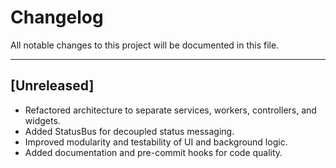 # Changelog

All notable changes to this project will be documented in this file.

---

## [Unreleased]
- Refactored architecture to separate services, workers, controllers, and widgets.
- Added StatusBus for decoupled status messaging.
- Improved modularity and testability of UI and background logic.
- Added documentation and pre-commit hooks for code quality. 